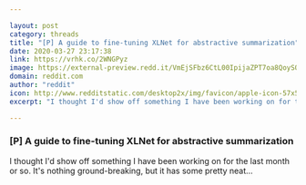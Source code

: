 ```yaml
---

layout: post
category: threads
title: "[P] A guide to fine-tuning XLNet for abstractive summarization"
date: 2020-03-27 23:17:38
link: https://vrhk.co/2WNGPyz
image: https://external-preview.redd.it/VmEjSFbz6CtL00IpijaZPT7oa8QoySOi_luCFAjI1b4.jpg?width=494&height=258.638743455&auto=webp&crop=494:258.638743455,smart&s=97790530f060bca9767800928538ec48e5d95224
domain: reddit.com
author: "reddit"
icon: http://www.redditstatic.com/desktop2x/img/favicon/apple-icon-57x57.png
excerpt: "I thought I'd show off something I have been working on for the last month or so. It's nothing ground-breaking, but it has some pretty neat..."

---
```


### [P] A guide to fine-tuning XLNet for abstractive summarization

I thought I'd show off something I have been working on for the last month or so. It's nothing ground-breaking, but it has some pretty neat...